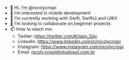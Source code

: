- 👋 Hi, I’m @nicolycrispi
- 👀 I’m interested in mobile development
- 🌱 I’m currently working with Swift, SwiftUi and UIKit
- 💞️ I’m looking to collaborate on beginner projects
- 📫 How to reach me:
    - Twitter: https://twitter.com/Krispy_Dev
    - Linkedin: https://www.linkedin.com/in/nicolycrispi
    - Instagram: https://www.instagram.com/nicolycrispi
    - Email: nicoly.crispi@studiosol.com.br

<!---
nicolycrispi/nicolycrispi is a ✨ special ✨ repository because its `README.md` (this file) appears on your GitHub profile.
You can click the Preview link to take a look at your changes.
--->
